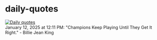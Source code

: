 # daily-quotes
[![Daily quotes](https://github.com/ceepu8/daily-quotes/actions/workflows/daily-quote.yml/badge.svg)](https://github.com/ceepu8/daily-quotes/actions/workflows/daily-quote.yml)<br/>
January 12, 2025 at 12:11 PM: "Champions Keep Playing Until They Get It Right." - Billie Jean King
